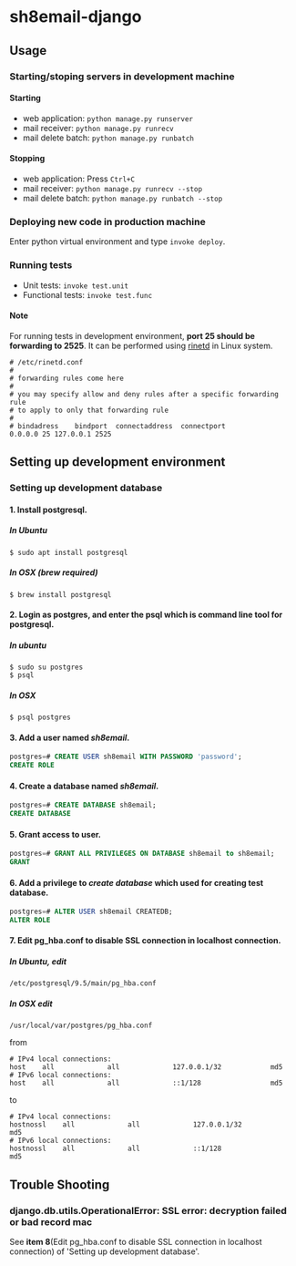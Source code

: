 # sh8email-django

## Usage

### Starting/stoping servers in **development machine**
#### Starting
- web application: `python manage.py runserver`
- mail receiver: `python manage.py runrecv`
- mail delete batch: `python manage.py runbatch`

#### Stopping
- web application: Press `Ctrl+C`
- mail receiver: `python manage.py runrecv --stop`
- mail delete batch: `python manage.py runbatch --stop`

### Deploying new code in **production machine**
Enter python virtual environment and type `invoke deploy`.
 
### Running tests
- Unit tests: `invoke test.unit`
- Functional tests: `invoke test.func`
#### Note
For running tests in development environment, **port 25 should be forwarding to 2525**.
It can be performed using [rinetd](https://boutell.com/rinetd/) in Linux system.
```
# /etc/rinetd.conf
#
# forwarding rules come here
#
# you may specify allow and deny rules after a specific forwarding rule
# to apply to only that forwarding rule
#
# bindadress    bindport  connectaddress  connectport
0.0.0.0 25 127.0.0.1 2525
```

## Setting up development environment

### Setting up development database
#### 1. Install postgresql.
##### In Ubuntu
```shell
$ sudo apt install postgresql
```
##### In OSX (brew required)
```shell
$ brew install postgresql
```

#### 2. Login as postgres, and enter the psql which is command line tool for postgresql.
##### In ubuntu
```shell
$ sudo su postgres
$ psql
```
##### In OSX
```shell
$ psql postgres
```

#### 3. Add a user named *sh8email*.
```sql
postgres=# CREATE USER sh8email WITH PASSWORD 'password';
CREATE ROLE
```
#### 4. Create a database named *sh8email*.
```sql
postgres=# CREATE DATABASE sh8email;
CREATE DATABASE
```
#### 5. Grant access to user.
```sql
postgres=# GRANT ALL PRIVILEGES ON DATABASE sh8email to sh8email;
GRANT
```
#### 6. Add a privilege to *create database* which used for creating test database.
```sql
postgres=# ALTER USER sh8email CREATEDB;
ALTER ROLE
```
#### 7. Edit pg_hba.conf to disable SSL connection in localhost connection.
##### In Ubuntu, edit
```
/etc/postgresql/9.5/main/pg_hba.conf
```
##### In OSX edit
```
/usr/local/var/postgres/pg_hba.conf
```
from
```
# IPv4 local connections:
host    all             all             127.0.0.1/32            md5
# IPv6 local connections:
host    all             all             ::1/128                 md5
```
to
```
# IPv4 local connections:
hostnossl    all             all             127.0.0.1/32            md5
# IPv6 local connections:
hostnossl    all             all             ::1/128                 md5
```

## Trouble Shooting
### django.db.utils.OperationalError: SSL error: decryption failed or bad record mac
See **item 8**(Edit pg_hba.conf to disable SSL connection in localhost connection) of 'Setting up development database'.
